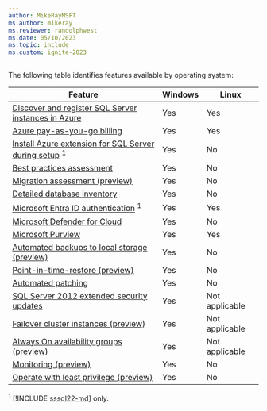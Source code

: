 ```yaml
---
author: MikeRayMSFT
ms.author: mikeray
ms.reviewer: randolphwest
ms.date: 05/10/2023
ms.topic: include
ms.custom: ignite-2023
---
```

The following table identifies features available by operating system:

| Feature | Windows | Linux |
| --- | --- | --- |
| [Discover and register SQL Server instances in Azure](../prerequisites.md) | Yes | Yes |
| [Azure pay-as-you-go billing](../manage-configuration.md) | Yes | Yes |
| [Install Azure extension for SQL Server during setup](../../../database-engine/install-windows/install-sql-server-from-the-installation-wizard-setup.md#install-sql-server-2022) <sup>1</sup> | Yes | No |
| [Best practices assessment](../assess.md) | Yes | No |
| [Migration assessment (preview)](../migration-assessment.md) | Yes | No |
| [Detailed database inventory](../view-databases.md#inventory-databases) | Yes | No |
| [Microsoft Entra ID authentication](../../../relational-databases/security/authentication-access/azure-ad-authentication-sql-server-overview.md) <sup>1</sup> | Yes | Yes |
| [Microsoft Defender for Cloud](/azure/defender-for-cloud/defender-for-sql-usage) | Yes | No |
| [Microsoft Purview](/azure/purview/tutorial-register-scan-on-premises-sql-server) | Yes | Yes |
| [Automated backups to local storage (preview)](../backup-local.md) | Yes | No |
| [Point-in-time-restore (preview)](../point-in-time-restore.md) | Yes | No |
| [Automated patching](../patch.md) | Yes | No |
| [SQL Server 2012 extended security updates](../../end-of-support/sql-server-extended-security-updates.md) | Yes | Not applicable |
| [Failover cluster instances (preview)](../support-for-fci.md) | Yes | Not applicable |
| [Always On availability groups (preview)](../manage-availability-group.md) | Yes | Not applicable |
| [Monitoring (preview)](../sql-monitoring.md) | Yes | No |
| [Operate with least privilege (preview)](../configure-least-privilege.md)| Yes | No |

<sup>1</sup> [!INCLUDE [sssql22-md](../../../includes/sssql22-md.md)] only.
